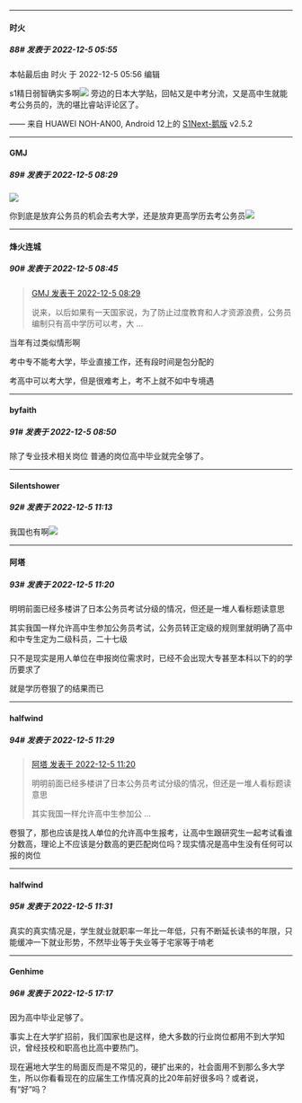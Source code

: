 

*****

####  时火  
##### 88#       发表于 2022-12-5 05:55

 本帖最后由 时火 于 2022-12-5 05:56 编辑 

s1精日弱智确实多啊<img src="https://static.saraba1st.com/image/smiley/face2017/067.png" referrerpolicy="no-referrer">
旁边的日本大学贴，回帖又是中考分流，又是高中生就能考公务员的，洗的堪比睿站评论区了。

—— 来自 HUAWEI NOH-AN00, Android 12上的 [S1Next-鹅版](https://github.com/ykrank/S1-Next/releases) v2.5.2



*****

####  GMJ  
##### 89#       发表于 2022-12-5 08:29

<img src="https://static.saraba1st.com/image/smiley/face2017/067.png" referrerpolicy="no-referrer">

你到底是放弃公务员的机会去考大学，还是放弃更高学历去考公务员<img src="https://static.saraba1st.com/image/smiley/face2017/067.png" referrerpolicy="no-referrer">



*****

####  烽火连城  
##### 90#       发表于 2022-12-5 08:45

<blockquote><a href="httphttps://bbs.saraba1st.com/2b/forum.php?mod=redirect&amp;goto=findpost&amp;pid=58774126&amp;ptid=2106704" target="_blank">GMJ 发表于 2022-12-5 08:29</a>

说来，以后如果有一天国家说，为了防止过度教育和人才资源浪费，公务员编制只有高中学历可以考，大 ...</blockquote>
当年有过类似情形啊

考中专不能考大学，毕业直接工作，还有段时间是包分配的

考高中可以考大学，但是很难考上，考不上就不如中专境遇



*****

####  byfaith  
##### 91#       发表于 2022-12-5 08:50

除了专业技术相关岗位 普通的岗位高中毕业就完全够了。



*****

####  Silentshower  
##### 92#       发表于 2022-12-5 11:13

我国也有啊<img src="https://static.saraba1st.com/image/smiley/face2017/018.png" referrerpolicy="no-referrer">

*****

####  阿塔  
##### 93#       发表于 2022-12-5 11:20

明明前面已经多楼讲了日本公务员考试分级的情况，但还是一堆人看标题读意思

其实我国一样允许高中生参加公务员考试，公务员转正定级的规则里就明确了高中和中专生定为二级科员，二十七级

只不是现实是用人单位在申报岗位需求时，已经不会出现大专甚至本科以下的的学历要求了

就是学历卷狠了的结果而已



*****

####  halfwind  
##### 94#       发表于 2022-12-5 11:29

<blockquote><a href="httphttps://bbs.saraba1st.com/2b/forum.php?mod=redirect&amp;goto=findpost&amp;pid=58776493&amp;ptid=2106704" target="_blank">阿塔 发表于 2022-12-5 11:20</a>

明明前面已经多楼讲了日本公务员考试分级的情况，但还是一堆人看标题读意思

其实我国一样允许高中生参加公 ...</blockquote>
卷狠了，那也应该是找人单位的允许高中生报考，让高中生跟研究生一起考试看谁分数高，理论上不应该是分数高的更匹配岗位吗？现实情况是高中生没有任何可以报的岗位

*****

####  halfwind  
##### 95#       发表于 2022-12-5 11:31

真实的真实情况是，学生就业就职率一年比一年低，只有不断延长读书的年限，只能缓冲一下就业形势，不然毕业等于失业等于宅家等于啃老



*****

####  Genhime  
##### 96#       发表于 2022-12-5 17:17

因为高中毕业足够了。

事实上在大学扩招前，我们国家也是这样，绝大多数的行业岗位都用不到大学知识，曾经技校和职高也比高中要热门。

现在遍地大学生的局面反而是不常见的，硬扩出来的，社会面用不到那么多大学生，所以你看看现在的应届生工作情况真的比20年前好很多吗？或者说，有“好”吗？

